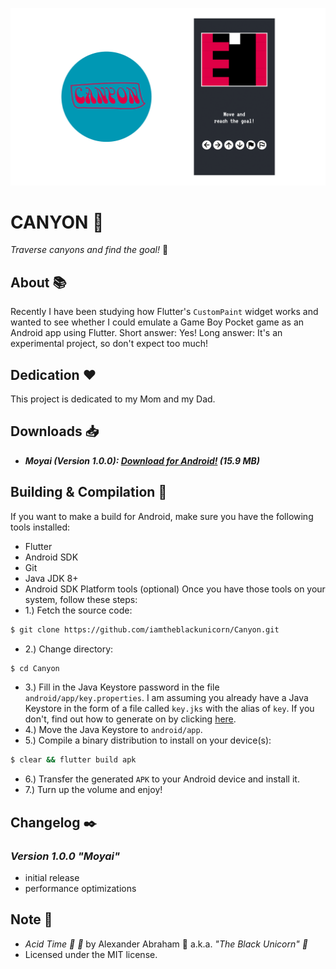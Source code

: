 <p align="center">
 <img src="assets/images/banner.png"/>
</p>

# CANYON :moyai:

*Traverse canyons and find the goal!* :moyai:

## About :books:

Recently I have been studying how Flutter's `CustomPaint` widget works and wanted to see whether I could emulate
a Game Boy Pocket game as an Android app using Flutter. Short answer: Yes! Long answer: It's an experimental project, so
don't expect too much!

## Dedication :heart:

This project is dedicated to my Mom and my Dad.

## Downloads :inbox_tray:

- ***Moyai (Version 1.0.0): [Download for Android!]() (15.9 MB)***

## Building & Compilation :hammer:
If you want to make a build for Android, make sure you have the following tools installed:
- Flutter
- Android SDK
- Git
- Java JDK 8+
- Android SDK Platform tools (optional)
Once you have those tools on your system, follow these steps:
- 1.) Fetch the source code:
```bash
$ git clone https://github.com/iamtheblackunicorn/Canyon.git
```
- 2.) Change directory:
```bash
$ cd Canyon
```
- 3.) Fill in the Java Keystore password in the file `android/app/key.properties`. I am assuming you already have a Java Keystore in the form of a file called `key.jks` with the alias of `key`. If you don't, find out how to generate on by clicking [here]().
- 4.) Move the Java Keystore to `android/app`.
- 5.) Compile a binary distribution to install on your device(s):
```bash
$ clear && flutter build apk
```
- 6.) Transfer the generated `APK` to your Android device and install it.
- 7.) Turn up the volume and enjoy!

## Changelog :black_nib:

### ***Version 1.0.0 "Moyai"***
- initial release
- performance optimizations


## Note :scroll:

- *Acid Time :rainbow: :pill:* by Alexander Abraham :black_heart: a.k.a. *"The Black Unicorn" :unicorn:*
- Licensed under the MIT license.
